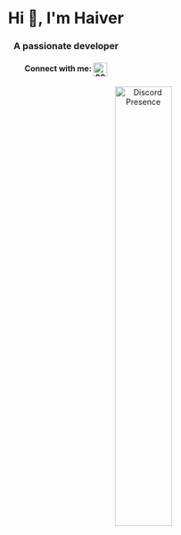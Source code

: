 <h1 align="center">Hi 👋, I'm Haiver</h1>
<h3 align="center">A passionate developer</h3>

<h4 align="center">Connect with me: <a href="https://discord.com/users/897660552892002304" target="blank"><img align="center"
        src="https://assets-global.website-files.com/6257adef93867e50d84d30e2/636e0a6ca814282eca7172c6_icon_clyde_white_RGB.svg"
        alt="897660552892002304" height="25" width="25" />
    </a>
</h4>


<div align="center">
    <a href="https://discord.com/users/897660552892002304">
        <img src="https://lanyard.cnrad.dev/api/897660552892002304?theme=dark&idleMessage=Probably%20doing%20something%20else..." alt="Discord Presence" style="float: right; width: 45%;" />
    </a>
</div>


